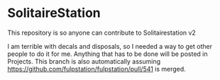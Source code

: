 # SolitaireStation

This repository is so anyone can contribute to Solitairestation v2

I am terrible with decals and disposals, so I needed a way to get other people to do it for me.
Anything that has to be done will be posted in Projects.
This branch is also automatically assuming https://github.com/fulpstation/fulpstation/pull/541 is merged.
